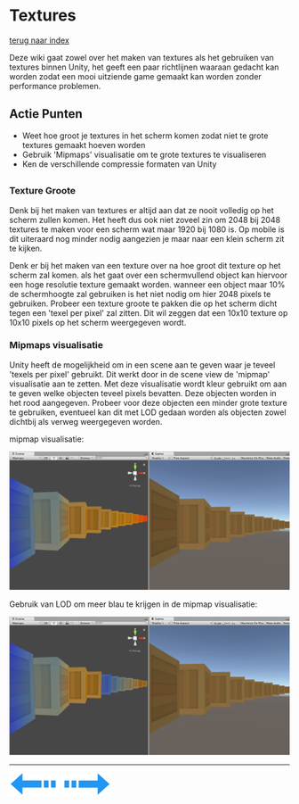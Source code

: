# Textures
[terug naar index](/Index.md#unity-settings)  

Deze wiki gaat zowel over het maken van textures als het gebruiken van textures binnen Unity, het geeft een paar richtlijnen waaraan gedacht kan 
worden zodat een mooi uitziende game gemaakt kan worden zonder performance problemen.  

## Actie Punten
* Weet hoe groot je textures in het scherm komen zodat niet te grote textures gemaakt hoeven worden
* Gebruik 'Mipmaps' visualisatie om te grote textures te visualiseren
* Ken de verschillende compressie formaten van Unity
##  

### Texture Groote 

Denk bij het maken van textures er altijd aan dat ze nooit volledig op het scherm zullen komen. Het heeft dus ook niet zoveel zin om 2048 bij 2048 textures 
te maken voor een scherm wat maar 1920 bij 1080 is. Op mobile is dit uiteraard nog minder nodig aangezien je maar naar een klein scherm zit te kijken.  

Denk er bij het maken van een texture over na hoe groot dit texture op het scherm zal komen. als het gaat over een schermvullend object kan hiervoor 
een hoge resolutie texture gemaakt worden. wanneer een object maar 10% de schermhoogte zal gebruiken is het niet nodig om hier 2048 pixels te gebruiken. 
Probeer een texture groote te pakken die op het scherm dicht tegen een 'texel per pixel' zal zitten. Dit wil zeggen dat een 10x10 texture op 10x10 pixels 
op het scherm weergegeven wordt. 

### Mipmaps visualisatie

Unity heeft de mogelijkheid om in een scene aan te geven waar je teveel 'texels per pixel' gebruikt. Dit werkt door in de scene view de 'mipmap' 
visualisatie aan te zetten. Met deze visualisatie wordt kleur gebruikt om aan te geven welke objecten teveel pixels bevatten. Deze objecten worden 
in het rood aangegeven. Probeer voor deze objecten een minder grote texture te gebruiken, eventueel kan dit met LOD gedaan worden als objecten zowel 
dichtbij als verweg weergegeven worden.

mipmap visualisatie:  

![Textures_mipmap_normal](/Afbeeldingen/Textures_mipmap_normal.png)  

Gebruik van LOD om meer blau te krijgen in de mipmap visualisatie:  

![Textures_mipmap_LOD](/Afbeeldingen/Textures_mipmap_LOD.png)  


---
[![Last Page](/Afbeeldingen/Arrow_back_small.png)](/UnitySettings/DrawCallsBatching.md) [![Next Page](/Afbeeldingen/Arrow_next_small.png)](/UnitySettings/Culling.md)